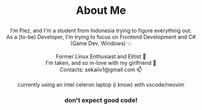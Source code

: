 # <p align="center">About Me</p>
<p align="center">
  I'm Piez, and I'm a student from Indonesia trying to figure everything out.<br>
  As a (to-be) Developer, I'm trying to focus on Frontend Development and C# (Game Dev, Windows) 💥<br>
  <br>
  Former Linux Enthusiast and Elitist 🐧<br>
  I'm taken, and so in-love with my girlfriend 🤍<br>
  Contacts: sekaiiv1@gmail.com 📫<br>
  <br>
  currently using an intel celeron laptop (i know) with vscode/neovim<br>
  <h3 align="center">don't expect good code!</h2><br>
</p>

